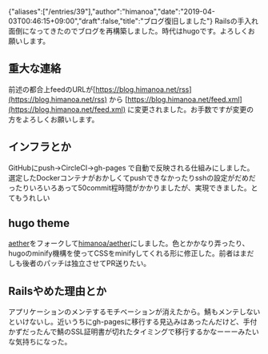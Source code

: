 {"aliases":["/entries/39"],"author":"himanoa","date":"2019-04-03T00:46:15+09:00","draft":false,"title":"ブログ復旧しました"}
Railsの手入れ面倒になってきたのでブログを再構築しました。時代はhugoです。よろしくお願いします。

## 重大な連絡

前述の都合上feedのURLが[https://blog.himanoa.net/rss](https://blog.himanoa.net/rss) から [https://blog.himanoa.net/feed.xml](https://blog.himanoa.net/feed.xml) に変更されました。お手数ですが変更の方をよろしくお願いします。

## インフラとか

GitHubにpush→CircleCI→gh-pages で自動で反映される仕組みにしました。選定したDockerコンテナがおかしくてpushできなかったりsshの設定がだめだったりいろいろあって50commit程時間がかかりましたが、実現できました。とてもうれしい

## hugo theme

[aether](https://github.com/josephhutch/aether)をフォークして[himanoa/aether](https://github.com/himanoa/aether)にしました。色とかかなり弄ったり、hugoのminify機構を使ってCSSをminifyしてくれる形に修正した。前者はまだしも後者のパッチは独立させてPR送りたい。


## Railsやめた理由とか

アプリケーションのメンテするモチベーションが消えたから。鯖もメンテしないといけないし。近いうちにgh-pagesに移行する見込みはあったんだけど、手付かずだったんで鯖のSSL証明書が切れたタイミングで移行するかなーーーみたいな気持ちになった。
